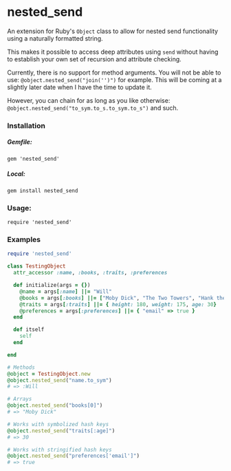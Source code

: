 # nested_send
An extension for Ruby's `Object` class to allow for nested send functionality using a naturally formatted string.

This makes it possible to access deep attributes using `send` without having to establish your own set of recursion and attribute checking.

Currently, there is no support for method arguments. You will not be able to use: `@object.nested_send("join('')")` for example. This will be coming at a slightly later date when I have the time to update it. 

However, you can chain for as long as you like otherwise: `@object.nested_send("to_sym.to_s.to_sym.to_s")` and such.

### Installation
##### Gemfile:  
`gem 'nested_send'`  

##### Local:
`gem install nested_send`

### Usage:  
`require 'nested_send'`

### Examples
```ruby
require 'nested_send'

class TestingObject
  attr_accessor :name, :books, :traits, :preferences

  def initialize(args = {})
    @name = args[:name] ||= "Will"
    @books = args[:books] ||= ["Moby Dick", "The Two Towers", "Hank the Cowdog"]
    @traits = args[:traits] ||= { height: 180, weight: 175, age: 30}
    @preferences = args[:preferences] ||= { "email" => true }
  end

  def itself
    self
  end

end

# Methods
@object = TestingObject.new
@object.nested_send("name.to_sym")
# => :Will

# Arrays
@object.nested_send("books[0]")
# => "Moby Dick"

# Works with symbolized hash keys
@object.nested_send("traits[:age]")
# => 30

# Works with stringified hash keys
@object.nested_send("preferences['email']")
# => true
```
